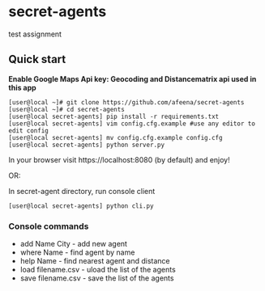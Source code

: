 # secret-agents
test assignment

## Quick start
**Enable Google Maps Api key: Geocoding and Distancematrix api used in this app**

```
[user@local ~]# git clone https://github.com/afeena/secret-agents
[user@local ~]# cd secret-agents
[user@local secret-agents] pip install -r requirements.txt
[user@local secret-agents] vim config.cfg.example #use any editor to edit config
[user@local secret-agents] mv config.cfg.example config.cfg 
[user@local secret-agents] python server.py
```
In your browser visit https://localhost:8080 (by default) and enjoy!

OR:

In secret-agent directory, run console client

```
[user@local secret-agents] python cli.py
```

### Console commands

* add Name City - add new agent
* where Name - find agent by name
* help Name - find nearest agent and distance
* load filename.csv - uload the list of the agents
* save filename.csv - save the list of the agents
